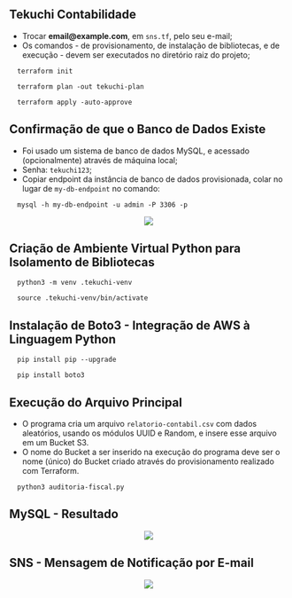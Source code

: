## Tekuchi Contabilidade

- Trocar **email@[]()example.com**, em `sns.tf`, pelo seu e-mail;
- Os comandos - de provisionamento, de instalação de bibliotecas, e de execução - devem ser executados no diretório raiz do projeto;
```
  terraform init
```
```
  terraform plan -out tekuchi-plan
```
```
  terraform apply -auto-approve
```
## Confirmação de que o Banco de Dados Existe
- Foi usado um sistema de banco de dados MySQL, e acessado (opcionalmente) através de máquina local;
- Senha: `tekuchi123`;
- Copiar endpoint da instância de banco de dados provisionada, colar no lugar de `my-db-endpoint` no comando:
```
  mysql -h my-db-endpoint -u admin -P 3306 -p
```
<p align="center">
  <img src="https://github.com/user-attachments/assets/c31caf37-feb1-416a-a3c4-12e4a75aca8f">
</p>

## Criação de Ambiente Virtual Python para Isolamento de Bibliotecas
```
  python3 -m venv .tekuchi-venv
```
```
  source .tekuchi-venv/bin/activate
```
## Instalação de Boto3 - Integração de AWS à Linguagem Python
```
  pip install pip --upgrade
```
```
  pip install boto3
```
## Execução do Arquivo Principal
- O programa cria um arquivo `relatorio-contabil.csv` com dados aleatórios, usando os módulos UUID e Random, e insere esse arquivo em um Bucket S3.
- O nome do Bucket a ser inserido na execução do programa deve ser o nome (único) do Bucket criado através do provisionamento realizado com Terraform.
```
  python3 auditoria-fiscal.py
```
## MySQL - Resultado
<p align="center">
  <img src="https://github.com/user-attachments/assets/6e232ede-caa3-45dc-8332-75b74ba5d736">
</p>

## SNS - Mensagem de Notificação por E-mail
<p align="center">
  <img src="https://github.com/user-attachments/assets/1bacde6d-dc06-469e-8b8a-d818e8e91240">
</p>
